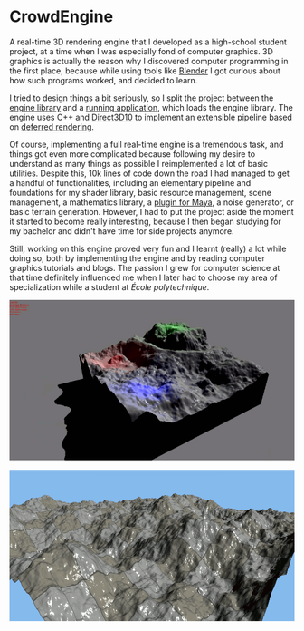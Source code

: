 # CrowdEngine
A real-time 3D rendering engine that I developed as a high-school student project, at a
time when I was especially fond of computer graphics. 3D graphics is actually
the reason why I discovered computer programming in the first place, because
while using tools like [Blender](https://www.blender.org/) I got
curious about how such programs worked, and decided to learn.

I tried to design things a bit seriously, so I split the project between the
[engine library](CrowdEngine) and a [running application](RunApp), which loads
the engine library. The engine uses C++ and
[Direct3D10](https://en.wikipedia.org/wiki/Direct3D#Direct3D_10) to implement
an extensible pipeline based on [deferred rendering](https://en.wikipedia.org/wiki/Deferred_shading).

Of course, implementing a full real-time engine is a tremendous
task, and things got even more complicated because following my desire to
understand as many things as possible I reimplemented a lot of
basic utilities.
Despite this, 10k lines of code down the road I had managed to get a
handful of functionalities, including an elementary pipeline and foundations for
my shader library, basic resource management, scene management,
a mathematics library, a [plugin for
Maya](https://github.com/Kachoc/MayaExporter),
a noise generator, or basic terrain generation.
However, I had to put the
project aside the moment it started to become really interesting, because I then
began studying for my bachelor and didn't have time for side projects anymore.

Still, working on this engine proved very fun and I learnt (really) a lot while
doing so, both by implementing the engine and by reading computer graphics
tutorials and blogs. The passion I grew for computer science at that time
definitely influenced me when I later had to choose my area of specialization while a
student at *École polytechnique*.

![Mountain](Visuels/mountain_anim_small.gif)

![Terrain](Visuels/terrain1.gif)
